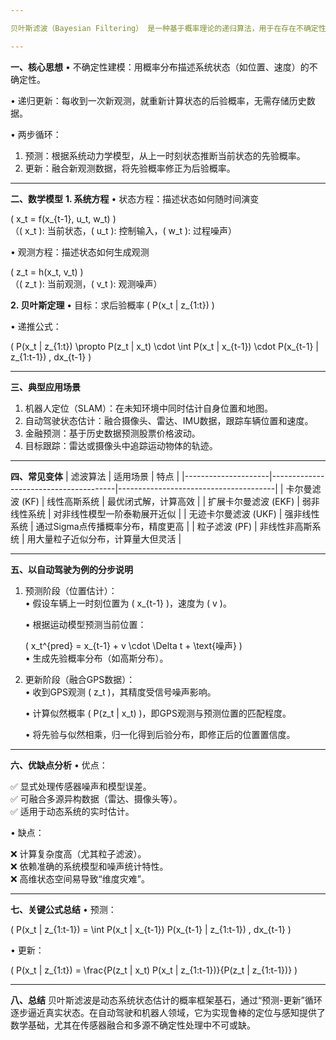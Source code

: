 ```yaml
---

贝叶斯滤波（Bayesian Filtering） 是一种基于概率理论的递归算法，用于在存在不确定性的动态系统中估计不可直接观测的状态变量。其核心思想是通过贝叶斯定理，结合系统模型（预测）和传感器观测（更新），不断修正对当前状态的置信度。以下是其关键要点：

---
```


**一、核心思想**
• 不确定性建模：用概率分布描述系统状态（如位置、速度）的不确定性。

• 递归更新：每收到一次新观测，就重新计算状态的后验概率，无需存储历史数据。

• 两步循环：

  1. 预测：根据系统动力学模型，从上一时刻状态推断当前状态的先验概率。
  2. 更新：融合新观测数据，将先验概率修正为后验概率。

---

**二、数学模型**
**1. 系统方程**
• 状态方程：描述状态如何随时间演变  

  \( x_t = f(x_{t-1}, u_t, w_t) \)  
  （\( x_t \): 当前状态，\( u_t \): 控制输入，\( w_t \): 过程噪声）
  
• 观测方程：描述状态如何生成观测  

  \( z_t = h(x_t, v_t) \)  
  （\( z_t \): 当前观测，\( v_t \): 观测噪声）

**2. 贝叶斯定理**
• 目标：求后验概率 \( P(x_t | z_{1:t}) \)

• 递推公式：  

  \( P(x_t | z_{1:t}) \propto P(z_t | x_t) \cdot \int P(x_t | x_{t-1}) \cdot P(x_{t-1} | z_{1:t-1}) \, dx_{t-1} \)

---

**三、典型应用场景**
1. 机器人定位（SLAM）：在未知环境中同时估计自身位置和地图。
2. 自动驾驶状态估计：融合摄像头、雷达、IMU数据，跟踪车辆位置和速度。
3. 金融预测：基于历史数据预测股票价格波动。
4. 目标跟踪：雷达或摄像头中追踪运动物体的轨迹。

---

**四、常见变体**
| 滤波算法       | 适用场景                          | 特点                              |
|---------------------|---------------------------------------|---------------------------------------|
| 卡尔曼滤波 (KF) | 线性高斯系统                          | 最优闭式解，计算高效                 |
| 扩展卡尔曼滤波 (EKF) | 弱非线性系统                  | 对非线性模型一阶泰勒展开近似         |
| 无迹卡尔曼滤波 (UKF) | 强非线性系统                  | 通过Sigma点传播概率分布，精度更高    |
| 粒子滤波 (PF)   | 非线性非高斯系统                      | 用大量粒子近似分布，计算量大但灵活   |

---

**五、以自动驾驶为例的分步说明**
1. 预测阶段（位置估计）：  
   • 假设车辆上一时刻位置为 \( x_{t-1} \)，速度为 \( v \)。  

   • 根据运动模型预测当前位置：  

     \( x_t^{pred} = x_{t-1} + v \cdot \Delta t + \text{噪声} \)  
   • 生成先验概率分布（如高斯分布）。


2. 更新阶段（融合GPS数据）：  
   • 收到GPS观测 \( z_t \)，其精度受信号噪声影响。  

   • 计算似然概率 \( P(z_t | x_t) \)，即GPS观测与预测位置的匹配程度。  

   • 将先验与似然相乘，归一化得到后验分布，即修正后的位置置信度。


---

**六、优缺点分析**
• 优点：  

  ✅ 显式处理传感器噪声和模型误差。  
  ✅ 可融合多源异构数据（雷达、摄像头等）。  
  ✅ 适用于动态系统的实时估计。

• 缺点：  

  ❌ 计算复杂度高（尤其粒子滤波）。  
  ❌ 依赖准确的系统模型和噪声统计特性。  
  ❌ 高维状态空间易导致“维度灾难”。

---

**七、关键公式总结**
• 预测：  

  \( P(x_t | z_{1:t-1}) = \int P(x_t | x_{t-1}) P(x_{t-1} | z_{1:t-1}) \, dx_{t-1} \)
  
• 更新：  

  \( P(x_t | z_{1:t}) = \frac{P(z_t | x_t) P(x_t | z_{1:t-1})}{P(z_t | z_{1:t-1})} \)

---

**八、总结**
贝叶斯滤波是动态系统状态估计的概率框架基石，通过“预测-更新”循环逐步逼近真实状态。在自动驾驶和机器人领域，它为实现鲁棒的定位与感知提供了数学基础，尤其在传感器融合和多源不确定性处理中不可或缺。